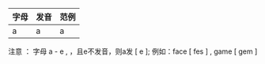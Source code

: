 | 字母 | 发音 | 范例 |
| :--- | :--- | :--- |
| a | a | a |

注意 ： 字母 a - e , ，且e不发音，则a发 \[ e \];   例如：face \[  fes \] , game \[ gem \]

